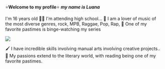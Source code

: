 ⭐**Welcome to my profile**⭐
**_my name is Luana_**

I'm 16 years old
👩‍🎓 I'm attending high school...
🎵 I am a lover of music of the most diverse genres, rock, MPB, Raggae, Pop, Rap,
🎥 One of my favorite pastimes is binge-watching my series

![](https://media1.tenor.com/m/rDWvLZHYJv0AAAAC/thumbs-up-go.gif)

🖌️ I have incredible skills involving manual arts involving creative projects..
📖 My passions extend to the literary world, with reading being one of my favorite pastimes.

